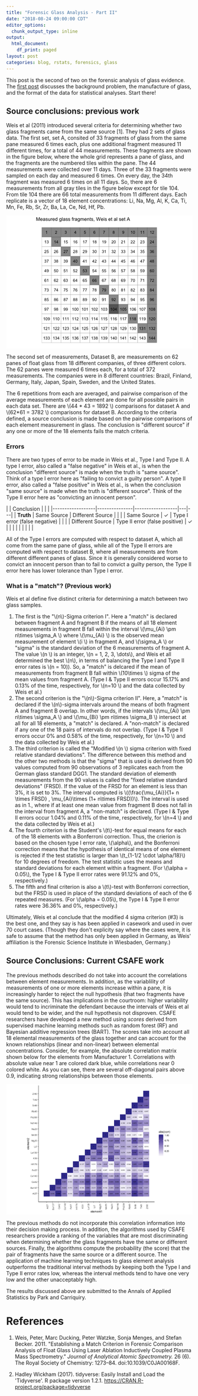 ```yaml
---
title: "Forensic Glass Analysis - Part II"
date: "2018-08-24 09:00:00 CDT"
editor_options:
  chunk_output_type: inline
output:
  html_document:
    df_print: paged
layout: post
categories: blog, rstats, forensics, glass
---
```






This post is the second of two on the forensic analysis of glass evidence. The [first post](https://sctyner.github.io/forensic-glass-i.html) discusses the background problem, the manufacture of glass, and the format of the data for statistical analyses. Start there! 

## Source conclusions: previous work

Weis et al (2011) introduced several criteria for determining whether two glass fragments came from the same source [1]. They had 2 sets of glass data. The first set, set A, consited of 33 fragments of glass from the same pane measured 6 times each, plus one additional fragment measured 11 different times, for a total of 44 measurements. These fragments are shown in the figure below, where the whole grid represents a pane of glass, and the fragments are the numbered tiles within the pane. The 44 measurements were collected over 11 days. Three of the 33 fragments were sampled on each day and measured 6 times. On every day, the 34th fragment was measured 6 times on all 11 days. So, there are 6 measurements from all gray tiles in the figure below except for tile 104. From tile 104 there are 66 total measurements from 11 different days.  Each replicate is a vector of 18 element concentrations: Li, Na, Mg, Al, K, Ca, Ti, Mn, Fe, Rb, Sr, Zr, Ba, La, Ce, Nd, Hf, Pb. 

<img src="/figure/source/2018-08-24-forensic-glass-ii/weisfragments-1.png" title="plot of chunk weisfragments" alt="plot of chunk weisfragments" style="display: block; margin: auto;" />

The second set of measurements, Dataset B, are measurements on 62 panes of float glass from 18 different companies, of three different colors. The 62 panes were measured 6 times each, for a total of 372 measurements. The companies were in 8 different countries: Brazil, Finland, Germany, Italy, Japan, Spain, Sweden, and the United States. 

The 6 repetitions from each are averaged, and pairwise comparison of the average measurements of each element are done for all possible pairs in each data set. There are \\(44 * 43 = 1892 \\) comparisons for dataset A and \\(62*61 = 3782 \\) comparisons for dataset B. According to the criteria defined, a source conclusion is made based on the pairwise comparisons of each element measurement in glass. The conclusion is "different source" if any one or more of the 18 elements fails the match criteria. 

### Errors

There are two types of error to be made in Weis et al., Type I and Type II. A type I error, also called a "false negative" in Weis et al., is when the conclusion "different source" is made when the truth is "same source". Think of a type I error here as "failing to convict a guilty person". A type II error, also called a "false positive" in Weis et al., is when the conclusion "same source" is made when the truth is "different source". Think of the Type II error here as "convicting an innocent person". 

|                  | Conclusion                       |   |   |
|------------------|---------------|------------------|---|---|
| **Truth**        | Same Source   | Different Source |   |   |
| Same Source      | ✓             | Type I error  (false negative)  |   |   |
| Different Source | Type II error (false positive) | ✓                |   |   |
|                  |               |                  |   |   |

All of the Type I errors are computed with respect to dataset A, which all come from the same pane of glass, while all of the Type II errors are computed with respect to dataset B, where all measurements are from different different panes of glass.  Since it is generally considered worse to convict an innocent person than to fail to convict a guilty person, the Type II error here has lower tolerance than Type I error.

### What is a "match"? (Previous work)

Weis et al define five distinct criteria for determining a match between two glass samples.

1. The first is the "\\(n\\)-Sigma criterion I". Here a "match" is declared between fragment A and fragment B if the means of all 18 element measurements in fragment B fall within the interval  \\(\mu_{Ai} \pm n\times \sigma_A \\) where \\(\mu_{Ai} \\) is the observed mean measurement of element \\(i \\) in fragment A, and \\(\sigma_A \\) or "sigma" is the standard deviation of the 6 measurements of fragment A. The value \\(n \\) is an integer, \\(n = 1, 2, 3, \dots\\), and Weis et all determined the best \\(n\\), in terms of balancing the Type I and Type II error rates is \\(n = 10\)). So, a "match" is delcared if the mean of measurements from fragment B fall within \\(10\times \\) sigma of the mean values from fragment A. (Type I & Type II errors occur 15.17% and 0.13% of the time, respectively, for \\(n=10 \\) and the data collected by Weis et al.)
2. The second criterion is the "\\(n\\)-Sigma criterion II". Here, a "match" is declared if the \\(n\\)-sigma intervals around the means of both fragment A and fragment B overlap.  In other words, if the intervals  \\(\mu_{Ai} \pm n\times \sigma_A \\) and  \\(\mu_{Bi} \pm n\times \sigma_B \\) intersect at all for all 18 elements, a "match" is declared. A "non-match" is declared if any one of the 18 pairs of intervals do not overlap. (Type I & Type II errors occur 0% and 0.58% of the time, respectively, for \\(n=10 \\) and the data collected by Weis et al.)
3. The third criterion is called the "Modified \\(n \\) sigma criterion with fixed relative standard deviations". The difference between this method and the other two methods is that the "sigma" that is used is derived from 90 values computed from 90 observations of 3 replicates each from the German glass standard DGG1. The standard deviation of elementh measurements from the 90 values is called the "fixed relative standard deviations" (FRSD). If the value of the FRSD for an element is less than 3%, it is set to 3%.  The interval computed is \\((\frac{\mu_{Ai}}{1+ n \times FRSD} , \mu_{Ai}\times (1+ n\times FRSD))\\). The interval is used as in 1., where if at least one mean value from fragment B does not fall in the interval from fragment A, a "non-match" is declared. (Type I & Type II errors occur 1.04% and 0.11% of the time, respectively, for \\(n=4 \\) and the data collected by Weis et al.)
4. The fourth criterion is the Student's \\(t\\)-test for equal means for each of the 18 elements with a Bonferroni correction. Thus, the crierion is based on the chosen type I error rate, \\(\alpha\\), and the Bonferroni correction means that the hypothesis of identical means of one element is rejected if the test statistic is larger than \\(t_{1-1/2 \cdot \alpha/18}\\) for 10 degrees of freedom. The test statistic uses the means and standard deviations for each element within a fragment. (For \\(\alpha = 0.05\\), the Type I & Type II error rates were 91.12% and 0%, respectively.)
5. The fifth and final criterion is also a \\(t\\)-test with Bonferroni correction, but the FRSD is used in place of the standard deviations of each of the 6 repeated measures. (For \\(\alpha = 0.05\\), the Type I & Type II error rates were 36.36% and 0%, respectively.)

Ultimately, Weis et al conclude that the modified 4 sigma criterion (#3) is the best one, and they say is has been applied in casework and used in over 70 court cases. (Though they don't explicity say where the cases were, it is safe to assume that the method has only been applied in Germany, as Weis' affiliation is the Forensic Science Institute in Wiesbaden, Germany.) 


## Source Conclusions: Current CSAFE work

The previous methods described do not take into account the correlations between element measurements. In addition, as the variablility of measurements of one or more elements increase within a pane, it is increasingly harder to reject the null hypothesis (that two fragments have the same source). This has implications in the courtroom: higher variability would tend to incriminate the defendant because the intervals of Weis et al would tend to be wider, and the null hypothesis not disproven. CSAFE researchers have developed a new method using *scores* derived from supervised machine learning methods such as random forest (RF) and Bayesian additive regression trees (BART). The scores take into account all 18 elemental measurements of the glass together and can account for the known relationships (linear and non-linear) between elemental concentrations. Consider, for example, the absolute correlation matrix shown below for the elements from Manufacturer 1. Correlations with absolute value near 1 are colored dark blue, while correlations near 0 colored white. As you can see, there are several off-diagonal pairs above 0.9, indicating strong relationships between those elements. 

<img src="/figure/source/2018-08-24-forensic-glass-ii/unnamed-chunk-1-1.png" title="plot of chunk unnamed-chunk-1" alt="plot of chunk unnamed-chunk-1" style="display: block; margin: auto;" />

The previous methods do not incorporate this correlation information into their decision making process. In addition, the algorithms used by CSAFE researchers provide a ranking of the variables that are most discriminating when determining whether the glass fragments have the same or different sources. Finally, the algorithms compute the probability (the score) that the pair of fragments have the same source or a different source. The application of machine learning techniques to glass element analysis outperforms the traditional interval methods by keeping both the Type I and Type II error rates low, whereas the interval methods tend to have one very low and the other unacceptably high. 

The results discussed above are submitted to the Annals of Applied Statistics by Park and Carriquiry. 

# References 

1. Weis, Peter, Marc Ducking, Peter Watzke, Sonja Menges, and Stefan Becker. 2011. "Establishing a Match Criterion in Forensic Comparison Analysis of Float Glass Using Laser Ablation Inductively Coupled Plasma Mass Spectrometry." *Journal of Analytical Atomic Spectrometry.* 26 (6). The Royal Society of Chemistry: 1273–84. doi:10.1039/C0JA00168F.

2. Hadley Wickham (2017). tidyverse: Easily Install and Load the 'Tidyverse'. R package version 1.2.1. https://CRAN.R-project.org/package=tidyverse


